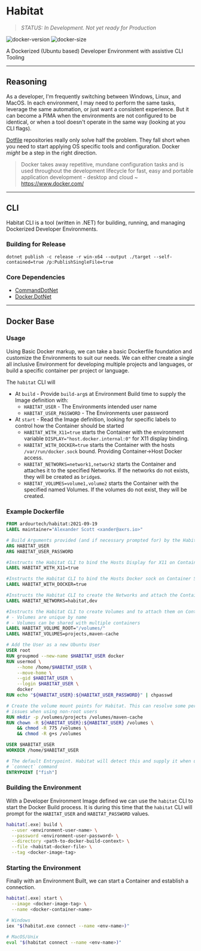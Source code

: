 # Habitat

> *STATUS: In Development. Not yet ready for Production*

![docker-version](https://img.shields.io/docker/v/ardourtech/habitat?sort=date)
![docker-size](https://img.shields.io/docker/image-size/ardourtech/habitat?sort=date)

A Dockerized (Ubuntu based) Developer Environment with assistive CLI Tooling

---

## Reasoning

As a developer, I'm frequently switching between Windows, Linux, and MacOS. In
each environment, I may need to perform the same tasks, leverage the same
automation, or just want a consistent experience. But it can become a PIMA
when the environments are not configured to be identical, or when a tool doesn't
operate in the same way (looking at you CLI flags).

[Dotfile](https://dotfiles.github.io/) repositories really only solve half the
problem. They fall short when you need to start applying OS specific tools and
configuration. Docker *might* be a step in the right direction.

> Docker takes away repetitive, mundane configuration tasks and is used
> throughout the development lifecycle for fast, easy and portable application
> development - desktop and cloud ~ <https://www.docker.com/>

---

## CLI

Habitat CLI is a tool (written in .NET) for building, running, and managing
Dockerized Developer Environments.

### Building for Release

```shell
dotnet publish -c release -r win-x64 --output ./target --self-contained=true /p:PublishSingleFile=true
```

### Core Dependencies

* [CommandDotNet](https://github.com/bilal-fazlani/commanddotnet)
* [Docker.DotNet](https://github.com/dotnet/Docker.DotNet)

---

## Docker Base

### Usage

Using Basic Docker markup, we can take a basic Dockerfile foundation and
customize the Environments to suit our needs. We can either create a single all
inclusive Environment for developing multiple projects and languages, or build a
specific container per project or language.

The `habitat` CLI will

* At `build` - Provide `build-arg`s at Environment Build time to supply the
  Image definition with:
  * `HABITAT_USER` - The Environments intended user name
  * `HABITAT_USER_PASSWORD` - The Environments user password
* At `start` - Read the Image definition, looking for specific labels to control
  how the Container should be started
  * `HABITAT_WITH_X11=true` starts the Container with the environment variable
    `DISPLAY="host.docker.internal:0"` for X11 display binding.
  * `HABITAT_WITH_DOCKER=true` starts the Container with the hosts
    `/var/run/docker.sock` bound. Providing Container->Host Docker access.
  * `HABITAT_NETWORKS=network1,network2` starts the Container and attaches it to
    the specified Networks. If the networks do not exists, they will be created
    as `bridge`s.
  * `HABITAT_VOLUMES=volume1,volume2` starts the Container with the specified
    named Volumes. If the volumes do not exist, they will be created.

### Example Dockerfile

```dockerfile
FROM ardourtech/habitat:2021-09-19
LABEL maintainer="Alexander Scott <xander@axrs.io>"

# Build Arguments provided (and if necessary prompted for) by the Habitat CLI
ARG HABITAT_USER
ARG HABITAT_USER_PASSWORD

#Instructs the Habitat CLI to bind the Hosts Display for X11 on Container Start
LABEL HABITAT_WITH_X11=true

#Instructs the Habitat CLI to bind the Hosts Docker sock on Container Start
LABEL HABITAT_WITH_DOCKER=true

#Instructs the Habitat CLI to create the Networks and attach the Container to them
LABEL HABITAT_NETWORKS=habitat,dev

#Instructs the Habitat CLI to create Volumes and to attach them on Contianer Start
# - Volumes are unique by name
# - Volumes can be shared with multiple containers
LABEL HABITAT_VOLUME_ROOT="/volumes/"
LABEL HABITAT_VOLUMES=projects,maven-cache

# Add the User as a new Ubuntu User
USER root
RUN groupmod --new-name $HABITAT_USER docker
RUN usermod \
    --home /home/$HABITAT_USER \
    --move-home \
    --gid $HABITAT_USER \
    --login $HABITAT_USER \
    docker
RUN echo "${HABITAT_USER}:${HABITAT_USER_PASSWORD}" | chpasswd

# Create the volume mount points for Habitat. This can resolve some permission
# issues when using non-root users
RUN mkdir -p /volumes/projects /volumes/maven-cache
RUN chown -R ${HABITAT_USER}:${HABITAT_USER} /volumes \
    && chmod -R 775 /volumes \
    && chmod -R g+s /volumes

USER $HABITAT_USER
WORKDIR /home/$HABITAT_USER

# The default Entrypoint. Habitat will detect this and supply it when using the
# `connect` command
ENTRYPOINT ["fish"]
```

### Building the Environment

With a Developer Environment Image defined we can use the `habitat` CLI to start
the Docker Build process. It is during this time that the `habitat` CLI will
prompt for the `HABITAT_USER` and `HABITAT_PASSWORD` values.

```bash
habitat[.exe] build \
  --user <environment-user-name> \
  --password <environment-user-password> \
  --directory <path-to-docker-build-context> \
  --file <habitat-docker-file> \
  --tag <docker-image-tag>
````

### Starting the Environment

Finally with an Environment Built, we can start a Container and establish a
connection.

```bash
habitat[.exe] start \
  --image <docker-image-tag> \
  --name <docker-container-name>

# Windows
iex "$(habitat.exe connect --name <env-name>)"

# MacOS/Unix
eval "$(habitat connect --name <env-name>)"
```
